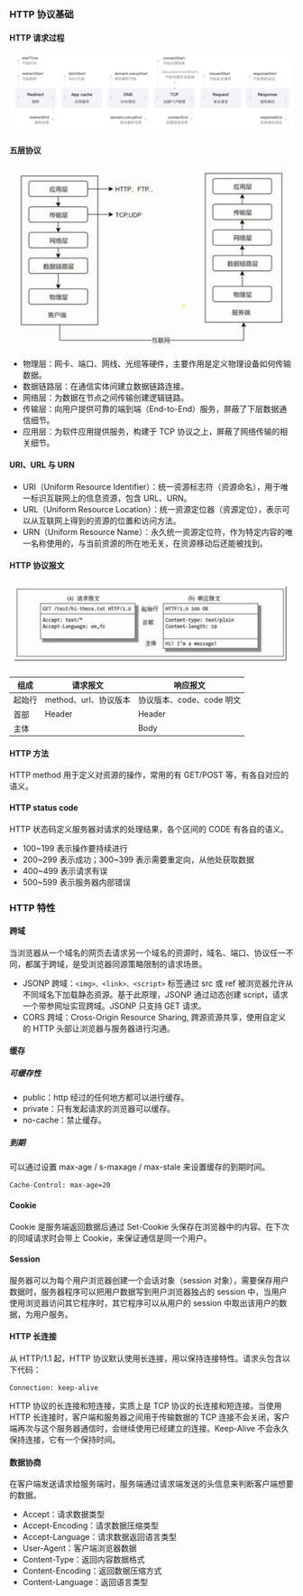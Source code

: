 ### HTTP 协议基础

#### HTTP 请求过程

![浏览器输入URL后HTTP请求返回的完整过程](/img/http/浏览器输入URL后HTTP请求返回的完整过程.png)

#### 五层协议

![五层协议模型](/img/http/五层协议模型.png)

- 物理层：网卡、端口、网线、光缆等硬件，主要作用是定义物理设备如何传输数据。
- 数据链路层：在通信实体间建立数据链路连接。
- 网络层：为数据在节点之间传输创建逻辑链路。
- 传输层：向用户提供可靠的端到端（End-to-End）服务，屏蔽了下层数据通信细节。
- 应用层：为软件应用提供服务，构建于 TCP 协议之上，屏蔽了网络传输的相关细节。

#### URI、URL 与 URN

- URI（Uniform Resource Identifier）：统一资源标志符（资源命名），用于唯一标识互联网上的信息资源，包含 URL、URN。
- URL（Uniform Resource Location）：统一资源定位器（资源定位），表示可以从互联网上得到的资源的位置和访问方法。
- URN（Uniform Resource Name）：永久统一资源定位符，作为特定内容的唯一名称使用的，与当前资源的所在地无关，在资源移动后还能被找到。

#### HTTP 协议报文

![HTTP协议报文](/img/http/HTTP协议报文.png)

| 组成   | 请求报文              | 响应报文                  |
| ------ | --------------------- | ------------------------- |
| 起始行 | method、url、协议版本 | 协议版本、code、code 明文 |
| 首部   | Header                | Header                    |
| 主体   |                       | Body                      |

#### HTTP 方法

HTTP method 用于定义对资源的操作，常用的有 GET/POST 等，有各自对应的语义。

#### HTTP status code

HTTP 状态码定义服务器对请求的处理结果，各个区间的 CODE 有各自的语义。

- 100~199 表示操作要持续进行
- 200~299 表示成功；300~399 表示需要重定向，从他处获取数据
- 400~499 表示请求有误
- 500~599 表示服务器内部错误

### HTTP 特性

#### 跨域

当浏览器从一个域名的网页去请求另一个域名的资源时，域名、端口、协议任一不同，都属于跨域，是受浏览器同源策略限制的请求场景。

- JSONP 跨域：`<img>、<link>、<script>` 标签通过 src 或 ref 被浏览器允许从不同域名下加载静态资源。基于此原理，JSONP 通过动态创建 script，请求一个带参网址实现跨域。JSONP 只支持 GET 请求。
- CORS 跨域：Cross-Origin Resource Sharing, 跨源资源共享，使用自定义的 HTTP 头部让浏览器与服务器进行沟通。

#### 缓存

##### 可缓存性

- public：http 经过的任何地方都可以进行缓存。
- private：只有发起请求的浏览器可以缓存。
- no-cache：禁止缓存。

##### 到期

可以通过设置 max-age / s-maxage / max-stale 来设置缓存的到期时间。

```
Cache-Control: max-age=20
```

#### Cookie

Cookie 是服务端返回数据后通过 Set-Cookie 头保存在浏览器中的内容。在下次的同域请求时会带上 Cookie，来保证通信是同一个用户。

#### Session

服务器可以为每个用户浏览器创建一个会话对象（session 对象），需要保存用户数据时，服务器程序可以把用户数据写到用户浏览器独占的 session 中，当用户使用浏览器访问其它程序时，其它程序可以从用户的 session 中取出该用户的数据，为用户服务。

#### HTTP 长连接

从 HTTP/1.1 起，HTTP 协议默认使用长连接，用以保持连接特性。请求头包含以下代码：

```
Connection: keep-alive
```

HTTP 协议的长连接和短连接，实质上是 TCP 协议的长连接和短连接。当使用 HTTP 长连接时，客户端和服务器之间用于传输数据的 TCP 连接不会关闭，客户端再次与这个服务器通信时，会继续使用已经建立的连接。Keep-Alive 不会永久保持连接，它有一个保持时间。

#### 数据协商

在客户端发送请求给服务端时，服务端通过请求端发送的头信息来判断客户端想要的数据。

- Accept：请求数据类型
- Accept-Encoding：请求数据压缩类型
- Accept-Language：请求数据返回语言类型
- User-Agent：客户端浏览器数据
- Content-Type：返回内容数据格式
- Content-Encoding：返回数据压缩方式
- Content-Language：返回语言类型
